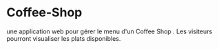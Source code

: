 # Coffee-Shop
une application web pour gérer le menu d'un Coffee Shop . Les visiteurs pourront visualiser les plats disponibles.
